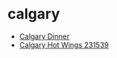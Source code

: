 # calgary

 * [Calgary Dinner](../../index/c/calgary-dinner.json)
 * [Calgary Hot Wings 231539](../../index/c/calgary-hot-wings-231539.json)
